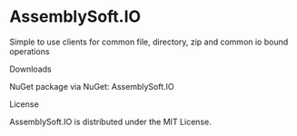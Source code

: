 # AssemblySoft.IO

Simple to use clients for common file, directory, zip and common io bound operations

Downloads

NuGet package via NuGet: AssemblySoft.IO

License

AssemblySoft.IO is distributed under the MIT License.
